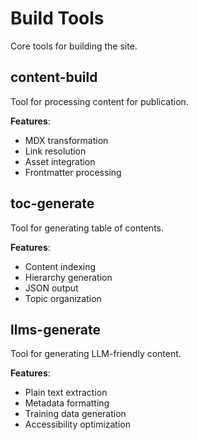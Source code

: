 # Build Tools

Core tools for building the site.

## content-build

Tool for processing content for publication.

**Features**:

- MDX transformation
- Link resolution
- Asset integration
- Frontmatter processing

## toc-generate

Tool for generating table of contents.

**Features**:

- Content indexing
- Hierarchy generation
- JSON output
- Topic organization

## llms-generate

Tool for generating LLM-friendly content.

**Features**:

- Plain text extraction
- Metadata formatting
- Training data generation
- Accessibility optimization
